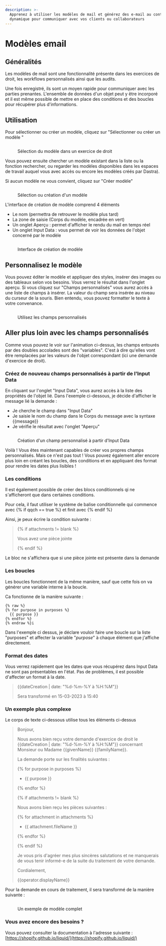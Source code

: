```yaml
---
description: >-
  Apprenez à utiliser les modèles de mail et générez des e-mail au contenu
  dynamique pour communiquer avec vos clients ou collaborateurs
---
```


# Modèles email

## Généralités

Les modèles de mail sont une fonctionnalité présente dans les exercices de droit, les workflows personnalisés ainsi que les audits.

Une fois enregistré, ils sont un moyen rapide pour communiquer avec les parties prenantes. L'ensemble de données d'un objet peut y être incorporé et il est même possible de mettre en place des conditions et des boucles pour récupérer plus d'informations.

## Utilisation

Pour sélectionner ou créer un modèle, cliquez sur "Sélectionner ou créer un modèle "

<figure><img src="../../.gitbook/assets/image (13).png" alt=""><figcaption><p>Sélection du modèle dans un exercice de droit</p></figcaption></figure>

Vous pouvez ensuite chercher un modèle existant dans la liste ou la fonction rechercher, ou regarder les modèles disponibles dans les espaces de travail auquel vous avec accès ou encore les modèles créés par Dastra).

Si aucun modèle ne vous convient, cliquez sur "Créer modèle"

<figure><img src="../../.gitbook/assets/image (15).png" alt=""><figcaption><p>Sélection ou création d'un modèle</p></figcaption></figure>

L'interface de création de modèle comprend 4 éléments&#x20;

* Le nom (permettra de retrouver le modèle plus tard)
* La zone de saisie (Corps du modèle, encadrée en vert)
* Un onglet Aperçu : permet d'afficher le rendu du mail en temps réel
* Un onglet Input Data : vous permet de voir les données de l'objet concerné par le modèle

<figure><img src="../../.gitbook/assets/image (7).png" alt=""><figcaption><p>Interface de création de modèle</p></figcaption></figure>

## Personnalisez le modèle

Vous pouvez éditer le modèle et appliquer des styles, insérer des images ou des tableaux selon vos besoins. Vous verrez le résultat dans l'onglet aperçu. Si vous cliquez sur "Champs personnalisés" vous aurez accès à une liste de champs à insérer. La valeur du champ sera insérée au niveau du curseur de la souris. Bien entendu, vous pouvez formatter le texte à votre convenance.

<figure><img src="../../.gitbook/assets/select-field.gif" alt=""><figcaption><p>Utilisez les champs personnalisés</p></figcaption></figure>

## Aller plus loin avec les champs personnalisés

Comme vous pouvez le voir sur l'animation ci-dessus, les champs entourés par des doubles accolades sont des "variables". C'est à dire qu'elles vont être remplacées par les valeurs de l'objet correspondant (ici une demande d'exercice de droit).

### Créez de nouveau champs personnalisés à partir de l'Input Data

En cliquant sur l'onglet "Input Data", vous aurez accès à la liste des propriétés de l'objet lié. Dans l'exemple ci-dessous, je décide d'afficher le message lié la demande :&#x20;

* Je cherche le champ dans "Input Data"
* Je saisie le nom du champ dans le Corps du message avec la syntaxe \{{message\}}
* Je vérifie le résultat avec l'onglet "Aperçu"

<figure><img src="../../.gitbook/assets/select-field-messsage.gif" alt=""><figcaption><p>Création d'un champ personnalisé à partir d'Input Data</p></figcaption></figure>

Voilà ! Vous êtes maintenant capables de créer vos propres champs personnalisés. Mais ce n'est pas tout ! Vous pouvez également aller encore plus loin en créant les boucles, des conditions et en appliquant des format pour rendre les dates plus lisibles !

### Les conditions

Il est également possible de créer des blocs conditionnels qi ne s'afficheront que dans certaines conditions.

Pour cela, il faut utiliser le système de balise conditionnelle qui commence avec \{% if qqch == true %\} et finit avec \{% endif %\}

&#x20;Ainsi, je peux écrire la condition suivante :&#x20;

> \{% if attachments != blank %\}
>
> Vous avez une pièce jointe
>
> \{% endif %\}

Le bloc ne s'affichera que si une pièce jointe est présente dans la demande

### Les boucles

Les boucles fonctionnent de la même manière, sauf que cette fois on va générer une variable interne à la boucle.

Ca fonctionne de la manière suivante :&#x20;

```liquid
{% raw %}
{% for purpose in purposes %}
  {{ purpose }}
{% endfor %}
{% endraw %}i
```

Dans l'exemple ci dessus, je déclare vouloir faire une boucle sur la liste "purposes" et affecter la variable "_purpose_" à chaque élément que j'affiche directement.

### Format des dates

Vous verrez rapidement que les dates que vous récupérez dans Input Data ne sont pas présentables en l'état. Pas de problèmes, il est possible d'affecter un format à la date.

> \{{dateCreation | date: "%d-%m-%Y à %H:%M"\}}
>
> Sera transformé en 15-03-2023 à 15:40

### Un exemple plus complexe

Le corps de texte ci-dessous utilise tous les éléments ci-dessus

> Bonjour,
>
> Nous avons bien reçu votre demande d'exercice de droit le \{{dateCreation | date: "%d-%m-%Y à %H:%M"\}} concernant Monsieur ou Madame \{{givenName\}} \{{familyName\}}.
>
> La demande porte sur les finalités suivantes :
>
> \{% for purpose in purposes %\}
>
> * \{{ purpose \}}
>
> \{% endfor %\}
>
> \{% if attachments != blank %\}
>
> Nous avons bien reçu les pièces suivantes :
>
> \{% for attachment in attachments %\}
>
> * \{{ attachment.fileName \}}
>
> \{% endfor %\}
>
> \{% endif %\}
>
> Je vous pris d'agréer mes plus sincères salutations et ne manquerais de vous tenir informé-e de la suite du traitement de votre demande.
>
> Cordialement,
>
> \{{operator.displayName\}}

Pour la demande en cours de traitement, il sera transformé de la manière suivante :&#x20;

<figure><img src="../../.gitbook/assets/image (1) (1).png" alt=""><figcaption><p>Un exemple de modèle complet</p></figcaption></figure>

### Vous avez encore des besoins ?

Vous pouvez consulter la documentation à l'adresse suivante : [https://shopify.github.io/liquid/](https://shopify.github.io/liquid/)
